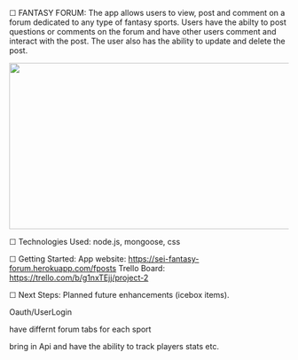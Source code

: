 ☐ FANTASY FORUM: 
The app allows users to view, post and comment on a forum dedicated to any type of fantasy sports. Users have the abilty to post questions or comments on the forum and have other users comment and interact with the post. The user also has the ability to update and delete the post.

<img src="https://imgur.com/gallery/d250gls" width="600" height= "300">

☐ Technologies Used: node.js, mongoose, css

☐ Getting Started: 
App website: https://sei-fantasy-forum.herokuapp.com/fposts
Trello Board: https://trello.com/b/g1nxTEjj/project-2


☐ Next Steps: Planned future enhancements (icebox items).

Oauth/UserLogin

have differnt forum tabs for each sport

bring in Api and have the ability to track players stats etc.
